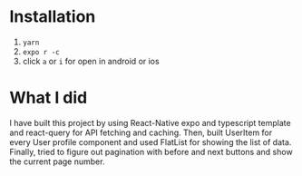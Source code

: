 # Installation

1. `yarn`
2. `expo r -c`
3. click `a` or `i` for open in android or ios

# What I did

I have built this project by using React-Native expo and typescript template and react-query for API fetching and caching.
Then, built UserItem for every User profile component and used FlatList for showing the list of data.
Finally, tried to figure out pagination with before and next buttons and show the current page number.
